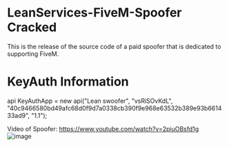 # LeanServices-FiveM-Spoofer Cracked
This is the release of the source code of a paid spoofer that is dedicated to supporting FiveM. 

# KeyAuth Information
api KeyAuthApp = new api("Lean swoofer", "vsRiSOvKdL", "40c9466580bd49afc68d0f9d7a0338cb390f9e968e63532b389e93b661433ad9", "1.1");

Video of Spoofer: https://www.youtube.com/watch?v=2piuOBsfd1g
![image](https://github.com/netProductionTeam/LeanServices-FiveM-Spoofer/assets/160789493/b89e6fa0-2125-4f95-9f5a-e97b09700caa)
